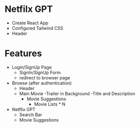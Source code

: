 # Netfilx GPT

- Create React App
- Configured Tailwind CSS
- Header


# Features
- Login/SignUp Page
    - SignIn/SignUp Form
    - redirect to browser page
- Browse (after authentication)
    - Header
    - Main Movie
        -Trailer in Background
        -Title and Description
        - Movie Suggestions
            - Movie Lists * N
- Netflix GPT
    - Search Bar
    - Movie Suggestions